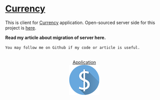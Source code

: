 # [Currency](https://play.google.com/store/apps/details?id=pro.alex_zaitsev.currency)

This is client for [Currency](https://play.google.com/store/apps/details?id=pro.alex_zaitsev.currency) application. Open-sourced server side for this project is [here](https://github.com/alexzaitsev/currency-client).

**Read my article about migration of server here.**

`You may follow me on Github if my code or article is useful.`
<br><br>
<p align="center">
<a href="https://play.google.com/store/apps/details?id=pro.alex_zaitsev.currency">Application</a><br>
<img src ="https://github.com/alexzaitsev/currency-server/blob/master/public/assets/images/parse-logo.png" ></img>
</p>